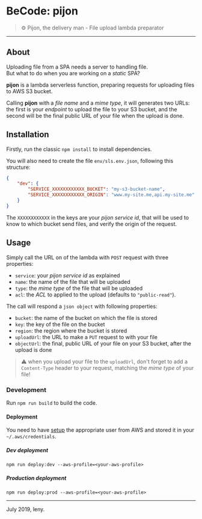 # BeCode: pijon

> ⚙️ Pijon, the delivery man - File upload lambda preparator

* * *

## About

Uploading file from a SPA needs a server to handling file.  
But what to do when you are working on a _static_ SPA?

**pijon** is a lambda serverless function, preparing requests for uploading files to AWS S3 bucket.

Calling **pijon** with a *file name* and a *mime type*, it will generates two URLs: the first is your *endpoint* to upload the file to your S3 bucket, and the second will be the final public URL of your file when the upload is done.

## Installation

Firstly, run the classic `npm install` to install dependencies.

You will also need to create the file `env/sls.env.json`, following this structure:

```json
{
	"dev": {
		"SERVICE_XXXXXXXXXXXX_BUCKET": "my-s3-bucket-name",
		"SERVICE_XXXXXXXXXXXX_ORIGIN": "www.my-site.me,api.my-site.me"
	}
}
```

The `XXXXXXXXXXXX` in the keys are your *pijon service id*, that will be used to know to which bucket send files, and verify the origin of the request.

## Usage

Simply call the URL on of the lambda with `POST` request with three properties:

- `service`: your *pijon service id* as explained
- `name`: the name of the file that will be uploaded
- `type`: the *mime type* of the file that will be uploaded
- `acl`: the *ACL* to applied to the upload (defaults to `"public-read"`).

The call will respond a `json object` with following properties:

- `bucket`: the name of the bucket on which the file is stored
- `key`: the key of the file on the bucket
- `region`: the region where the bucket is stored
- `uploadUrl`: the URL to make a `PUT` request to with your file
- `objectUrl`: the final, public URL of your file on your S3 bucket, after the upload is done

> ⚠️ when you upload your file to the `uploadUrl`, don't forget to add a `Content-Type` header to your request, matching the *mime type* of your file! 

### Development

Run `npm run build` to build the code.

#### Deployment

You need to have [setup](https://serverless.com/framework/docs/providers/aws/guide/credentials/) the appropriate user from AWS and stored it in your `~/.aws/credentials`.

##### Dev deployment

	npm run deploy:dev --aws-profile=<your-aws-profile>

##### Production deployment

	npm run deploy:prod --aws-profile=<your-aws-profile>

* * *

July 2019, leny.
